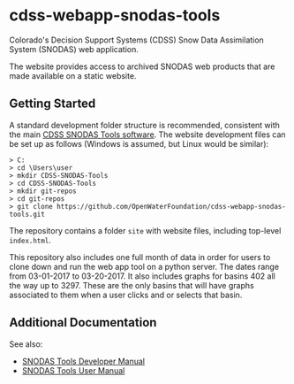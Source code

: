 # cdss-webapp-snodas-tools

Colorado's Decision Support Systems (CDSS) Snow Data Assimilation System (SNODAS) web application.

The website provides access to archived SNODAS web products that are made available on a static website.

## Getting Started

A standard development folder structure is recommended, consistent with the main
[CDSS SNODAS Tools software](https://github.com/OpenWaterFoundation/cdss-app-snodas-tools).
The website development files can be set up as follows (Windows is assumed, but Linux would be similar):

```
> C:
> cd \Users\user
> mkdir CDSS-SNODAS-Tools
> cd CDSS-SNODAS-Tools
> mkdir git-repos
> cd git-repos
> git clone https://github.com/OpenWaterFoundation/cdss-webapp-snodas-tools.git
```

The repository contains a folder `site` with website files, including top-level `index.html`.

This repository also includes one full month of data in order for users to clone down and run 
the web app tool on a python server. The dates range from 03-01-2017 to 03-20-2017. It also includes
graphs for basins 402 all the way up to 3297. These are the only basins that will have graphs associated
to them when a user clicks and or selects that basin.




## Additional Documentation

See also:

* [SNODAS Tools Developer Manual](http://software.openwaterfoundation.org/cdss-app-snodas-tools-doc-dev/)
* [SNODAS Tools User Manual](http://software.openwaterfoundation.org/cdss-app-snodas-tools-doc-user/)
